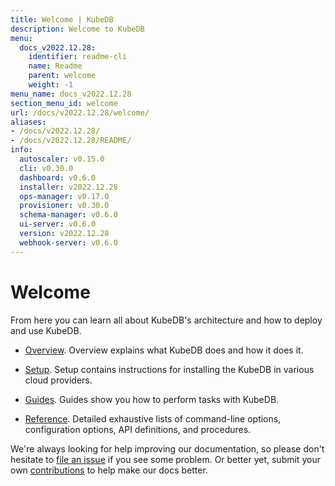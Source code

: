 ```yaml
---
title: Welcome | KubeDB
description: Welcome to KubeDB
menu:
  docs_v2022.12.28:
    identifier: readme-cli
    name: Readme
    parent: welcome
    weight: -1
menu_name: docs_v2022.12.28
section_menu_id: welcome
url: /docs/v2022.12.28/welcome/
aliases:
- /docs/v2022.12.28/
- /docs/v2022.12.28/README/
info:
  autoscaler: v0.15.0
  cli: v0.30.0
  dashboard: v0.6.0
  installer: v2022.12.28
  ops-manager: v0.17.0
  provisioner: v0.30.0
  schema-manager: v0.6.0
  ui-server: v0.6.0
  version: v2022.12.28
  webhook-server: v0.6.0
---
```


# Welcome

From here you can learn all about KubeDB's architecture and how to deploy and use KubeDB.

- [Overview](/docs/v2022.12.28/overview/). Overview explains what KubeDB does and how it does it.

- [Setup](/docs/v2022.12.28/setup/). Setup contains instructions for installing the KubeDB in various cloud providers.

- [Guides](/docs/v2022.12.28/guides/). Guides show you how to perform tasks with KubeDB.

- [Reference](/docs/v2022.12.28/reference/). Detailed exhaustive lists of command-line options, configuration options, API definitions, and procedures.

We're always looking for help improving our documentation, so please don't hesitate to [file an issue](https://github.com/kubedb/project/issues/new) if you see some problem. Or better yet, submit your own [contributions](/docs/v2022.12.28/CONTRIBUTING) to help make our docs better.
